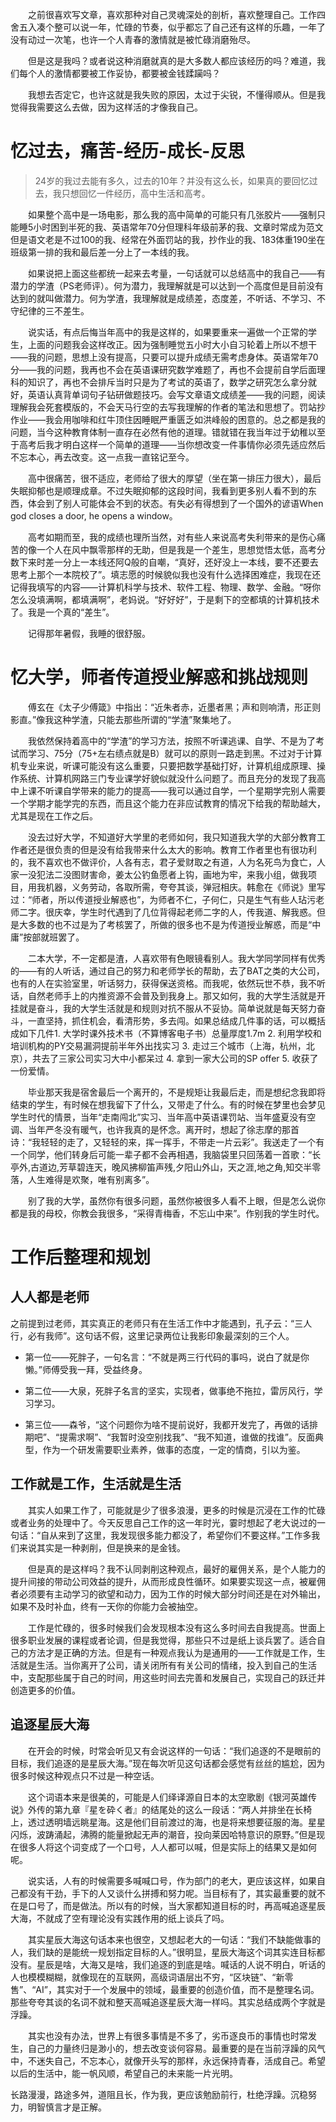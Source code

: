&emsp;&emsp;之前很喜欢写文章，喜欢那种对自己灵魂深处的剖析，喜欢整理自己。工作四舍五入凑个整可以说一年，忙碌的节奏，似乎都忘了自己还有这样的乐趣，一年了没有动过一次笔，也许一个人青春的激情就是被忙碌消磨殆尽。

&emsp;&emsp;但是这是我吗？或者说这种消磨就真的是大多数人都应该经历的吗？难道，我们每个人的激情都要被工作妥协，都要被金钱蹂躏吗？

&emsp;&emsp;我想去否定它，也许这就是我失败的原因，太过于尖锐，不懂得顺从。但是我觉得我需要这么去做，因为这样活的才像我自己。

# 忆过去，痛苦-经历-成长-反思

> 24岁的我过去能有多久，过去的10年？并没有这么长，如果真的要回忆过去，我只想回忆一件经历，高中生活和高考。

&emsp;&emsp;如果整个高中是一场电影，那么我的高中简单的可能只有几张胶片——强制只能睡5小时困到半死的我、英语常年70分但理科年级前茅的我、文章时常成为范文但是语文老是不过100的我、经常在外面罚站的我，抄作业的我、183体重190坐在班级第一排的我和最后差一分上了一本线的我。

&emsp;&emsp;如果说把上面这些都统一起来去考量，一句话就可以总结高中的我自己——有潜力的学渣（PS老师评）。何为潜力，我理解就是可以达到一个高度但是目前没有达到的就叫做潜力。何为学渣，我理解就是成绩差，态度差，不听话、不学习、不守纪律的三不差生。

&emsp;&emsp;说实话，有点后悔当年高中的我是这样的，如果要重来一遍做一个正常的学生，上面的问题我会这样改正。因为强制睡觉五小时大小自习轮着上所以不想干——我的问题，思想上没有提高，只要可以提升成绩无需考虑身体。英语常年70分——我的问题，我再也不会在英语课研究数学难题了，再也不会提前自学后面理科的知识了，再也不会排斥当时只是为了考试的英语了，数学之研究怎么拿分就好，英语认真背单词句子钻研做题技巧。会写文章语文成绩差——我的问题，阅读理解我会死套模版的，不会天马行空的去写我理解的作者的笔法和思想了。罚站抄作业——我会用咖啡和红牛顶住因睡眠严重匮乏如洪峰般的困意的。总之都是我的问题，当今这种教育体制一直存在必然有他的道理。错就错在我当年过于幼稚以至于高考后我才明白这样一个简单的道理——当你想改变一件事情你必须先适应然后不忘本心，再去改变。这一点我一直铭记至今。

&emsp;&emsp;高中很痛苦，很不适应，老师给了很大的厚望（坐在第一排压力很大），最后失眠抑郁也是顺理成章。不过失眠抑郁的这段时间，我看到更多别人看不到的东西，体会到了别人可能体会不到的状态。有失必有得想到了一个国外的谚语When god closes a door, he opens a window。

&emsp;&emsp;高考如期而至，我的成绩也理所当然，对有些人来说高考失利带来的是伤心痛苦的像一个人在风中飘零那样的无助，但是我是一个差生，思想觉悟太低，高考分数下来时差一分上一本线还阿Q般的自嘲，“真好，还好没上一本线，要不还要去思考上那个一本院校了”。填志愿的时候貌似我也没有什么选择困难症，我现在还记得我填写的内容——计算机科学与技术、软件工程、物理、数学、金融。“呀你怎么没填满啊，都填满啊”，老妈说。“好好好”，于是剩下的空都填的计算机技术了。我是一个真的“差生”。

&emsp;&emsp;记得那年暑假，我睡的很舒服。

# 忆大学，师者传道授业解惑和挑战规则

&emsp;&emsp;傅玄在《太子少傅箴》中指出：“近朱者赤，近墨者黑；声和则响清，形正则影直。”像我这种学渣，只能去那些所谓的“学渣”聚集地了。

&emsp;&emsp;我依然保持着高中的“学渣”的学习方法，按照不听课逃课、自学、不是为了考试而学习、75分（75+左右绩点就是B）就可以的原则一路走到黑。不过对于计算机专业来说，听课可能没有这么重要，只要把数学基础打好，计算机组成原理、操作系统、计算机网路三门专业课学好貌似就没什么问题了。而且充分的发现了我高中上课不听课自学带来的能力的提高——我可以通过自学，一个星期学完别人需要一个学期才能学完的东西，而且这个能力在非应试教育的情况下给我的帮助越大，尤其是现在工作之后。

&emsp;&emsp;没去过好大学，不知道好大学里的老师如何，我只知道我大学的大部分教育工作者还是很负责的但是没有给我带来什么太大的影响。教育工作者里也有很功利的，我不喜欢也不做评价，人各有志，君子爱财取之有道，人为名死鸟为食亡，人家一没犯法二没图财害命，姜太公钓鱼愿者上钩，画地为牢，来我小组，做我项目，用我机器，义务劳动，各取所需，夸夸其谈，弹冠相庆。韩愈在《师说》里写过：“师者，所以传道授业解惑也”，为师者不仁，子何仁，只是生气有些人玷污老师二字。很庆幸，学生时代遇到了几位背得起老师二字的人，传我道、解我惑。但是大多数的也不过是为了考核罢了，所做的很多也不是为传道授业解惑，而是“中庸”按部就班罢了。

&emsp;&emsp;二本大学，不一定都是渣，人喜欢带有色眼镜看别人。我大学同学同样有优秀的——有的人听话，通过自己的努力和老师学长的帮助，去了BAT之类的大公司，也有的人在实验室里，听话努力，获得保送资格。而我呢，依然玩世不恭，我不听话，自然老师手上的内推资源不会普及到我身上。那又如何，我的大学生活就是开挂就是奋斗，我的大学生活就是和规则对抗不服从不妥协。简单说就是每天努力奋斗，一直坚持，抓住机会，看清形势，多去闯。如果总结成几件事的话，可以概括成如下几件1. 大学时课外技术书（不算博客电子书）总量厚度1.7m 2. 利用学校和培训机构的PY交易漏洞提前半年外出找实习 3. 走过三个城市（上海，杭州，北京），共去了三家公司实习大中小都呆过 4. 拿到一家大公司的SP offer 5. 收获了一份爱情。

&emsp;&emsp;毕业那天我是宿舍最后一个离开的，不是规矩让我最后走，而是想纪念我即将结束的学生，有时候在想我留下了什么，又带走了什么。有的时候在梦里也会梦见学生时代的情景，当年“走南闯北”实习、当年高中英语课罚站、当年盛夏没有空调、当年严冬没有暖气，也许我真的是怀念。离开时，想起了徐志摩的那首诗：“我轻轻的走了，又轻轻的来，挥一挥手，不带走一片云彩”。我送走了一个有一个同学，他们转身后可能一辈子都不会再相遇，我脑袋里只回荡着一首歌：“长亭外,古道边,芳草碧连天，晚风拂柳笛声残,夕阳山外山，天之涯,地之角,知交半零落，人生难得是欢聚，唯有别离多”。

&emsp;&emsp;别了我的大学，虽然你有很多问题，虽然你被很多人看不上眼，但是怎么说你都是我的母校，你教会我很多，“采得青梅香，不忘山中来”。作别我的学生时代。

# 工作后整理和规划

## 人人都是老师

之前提到过老师，其实真正的老师只有在生活工作中才能遇到，孔子云：“三人行，必有我师”。这句话不假，这里记录两位让我影印象最深刻的三个人。

- 第一位——死胖子，一句名言：“不就是两三行代码的事吗，说白了就是你懒。”师傅受我一拜，受益终身。

- 第二位——大泉，死胖子名言的坚实，实现者，做事绝不拖拉，雷厉风行，学习学习。

- 第三位——森爷，“这个问题你为啥不提前说好，我都开发完了，再做的话排期吧”、“提需求啊”、“我暂时没空别找我”、“我不知道，谁做的找谁”。反面典型，作为一个研发需要职业素养，做事的态度，一定的情商，引以为鉴。

## 工作就是工作，生活就是生活

&emsp;&emsp;其实人如果工作了，可能就是少了很多浪漫，更多的时候是沉浸在工作的忙碌或者业务的处理中了。今天反思自己工作的这一年时光，霎时想起了老大说过的一句话：“自从来到了这里，我发现很多能力都没了，希望你们不要这样。”工作多我们来说其实是一种剥削，但是换来的是金钱。

&emsp;&emsp;但是真的是这样吗？我不认同剥削这种观点，最好的雇佣关系，是个人能力的提升间接的带动公司效益的提升，从而形成良性循环。如果要实现这一点，被雇佣者必须要有主动学习的欲望和动力，因为工作的时候大部分时间还是在对外输出，如果不及时补血，终有一天你的你能力会被抽空。

&emsp;&emsp;工作是忙碌的，很多时候我们会发现根本没有这么多时间去自我提高。世面上很多职业发展的课程或者论调，但是我觉得，那些只不过是纸上谈兵罢了。适合自己的方法才是正确的方法。但是有一种观点我认为是通用的——工作就是工作，生活就是生活。当你离开了公司，请关闭所有有关公司的情绪，投入到自己的生活中，支配那些属于自己的时间，用这些时间去完善和发展自己，实现自己的跃迁并创造更多的价值。

## 追逐星辰大海

&emsp;&emsp;在开会的时候，时常会听见又有会说这样的一句话：“我们追逐的不是眼前的目标，我们追逐的是星辰大海。”现在每次听见这句话都会感觉有丝丝的尴尬，因为很多时候这种观点只不过是一种空话。

&emsp;&emsp;这个词语本来是很美的，可能是人们绎译源自日本的太空歌剧《银河英雄传说》外传的第九章『星を砕く者』的结尾处的这么一段话：“两人并排坐在长椅上，透过透明墙远眺星海。这是他们目前渡过的海，也是将来想要征服的海。星星闪烁，波踌涌起，沸腾的能量掀起无声的潮音，投向莱因哈特意识的原野。”但是现在很多人将这个词变成了一个口号，人人都可以喊，但是实际上的结果又是如何呢。

&emsp;&emsp;说实话，人有的时候需要多喊喊口号，作为部门的老大，更应该这样，如果自己都没有干劲，手下的人又谈什么拼搏和努力呢。当目标有了，其实最重要的就不在是口号了，而是做法。所以有的时候，当大家都知道目标的时，再高喊追逐星辰大海，不就成了空有理论没有实践作用的纸上谈兵了吗。

&emsp;&emsp;其实星辰大海这句话本来也很空，又想起老大的一句话：“我们不缺能做事的人，我们缺的是能统一规划指定目标的人。”很明显，星辰大海这个词其实连目标都没有。星辰是啥，大海又是啥，我们追逐的到底是啥。喊话的人说不明白，听话的人也模模糊糊，就像现在的互联网，高级词语层出不穷，“区块链”、“新零售”、“AI”，其实对于一个发展中的领域，最重要的创造价值，而不是整理名词。那些夸夸其谈的名词不就和整天高喊追逐星辰大海一样吗。其实总结成两个字就是浮躁。

&emsp;&emsp;其实也没有办法，世界上有很多事情是不多了，劣币逐良币的事情也时常发生，自己的力量终归是渺小的，想去改变谈何容易。最重要的是在当前浮躁的风气中，不迷失自己，不忘本心，就像开头写的那样，永远保持青春，活成自己。希望以后的生活中，能一帆风顺，希望自己的未来能一片光明。

长路漫漫，路途多舛，道阻且长，作为我，更应该勉励前行，杜绝浮躁。沉稳努力，明智慎言才是正解。